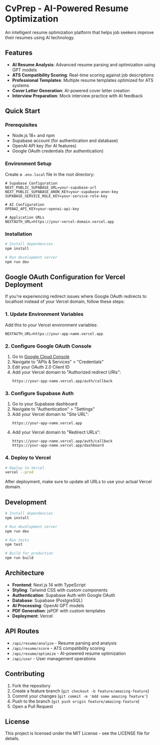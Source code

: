 # CvPrep - AI-Powered Resume Optimization

An intelligent resume optimization platform that helps job seekers improve their resumes using AI technology.

## Features

- **AI Resume Analysis**: Advanced resume parsing and optimization using GPT models
- **ATS Compatibility Scoring**: Real-time scoring against job descriptions
- **Professional Templates**: Multiple resume templates optimized for ATS systems
- **Cover Letter Generation**: AI-powered cover letter creation
- **Interview Preparation**: Mock interview practice with AI feedback

## Quick Start

### Prerequisites

- Node.js 18+ and npm
- Supabase account (for authentication and database)
- OpenAI API key (for AI features)
- Google OAuth credentials (for authentication)

### Environment Setup

Create a `.env.local` file in the root directory:

```env
# Supabase Configuration
NEXT_PUBLIC_SUPABASE_URL=your-supabase-url
NEXT_PUBLIC_SUPABASE_ANON_KEY=your-supabase-anon-key
SUPABASE_SERVICE_ROLE_KEY=your-service-role-key

# AI Configuration
OPENAI_API_KEY=your-openai-api-key

# Application URLs  
NEXTAUTH_URL=https://your-vercel-domain.vercel.app
```

### Installation

```bash
# Install dependencies
npm install

# Run development server
npm run dev
```

## Google OAuth Configuration for Vercel Deployment

If you're experiencing redirect issues where Google OAuth redirects to localhost instead of your Vercel domain, follow these steps:

### 1. Update Environment Variables

Add this to your Vercel environment variables:

```env
NEXTAUTH_URL=https://your-app-name.vercel.app
```

### 2. Configure Google OAuth Console

1. Go to [Google Cloud Console](https://console.cloud.google.com/)
2. Navigate to "APIs & Services" > "Credentials"
3. Edit your OAuth 2.0 Client ID
4. Add your Vercel domain to "Authorized redirect URIs":
   ```
   https://your-app-name.vercel.app/auth/callback
   ```

### 3. Configure Supabase Auth

1. Go to your Supabase dashboard
2. Navigate to "Authentication" > "Settings"
3. Add your Vercel domain to "Site URL":
   ```
   https://your-app-name.vercel.app
   ```
4. Add your Vercel domain to "Redirect URLs":
   ```
   https://your-app-name.vercel.app/auth/callback
   https://your-app-name.vercel.app/dashboard
   ```

### 4. Deploy to Vercel

```bash
# Deploy to Vercel
vercel --prod
```

After deployment, make sure to update all URLs to use your actual Vercel domain.

## Development

```bash
# Install dependencies
npm install

# Run development server
npm run dev

# Run tests
npm test

# Build for production
npm run build
```

## Architecture

- **Frontend**: Next.js 14 with TypeScript
- **Styling**: Tailwind CSS with custom components
- **Authentication**: Supabase Auth with Google OAuth
- **Database**: Supabase (PostgreSQL)
- **AI Processing**: OpenAI GPT models
- **PDF Generation**: jsPDF with custom templates
- **Deployment**: Vercel

## API Routes

- `/api/resume/analyze` - Resume parsing and analysis
- `/api/resume/score` - ATS compatibility scoring
- `/api/resume/optimize` - AI-powered resume optimization
- `/api/user` - User management operations

## Contributing

1. Fork the repository
2. Create a feature branch (`git checkout -b feature/amazing-feature`)
3. Commit your changes (`git commit -m 'Add some amazing feature'`)
4. Push to the branch (`git push origin feature/amazing-feature`)
5. Open a Pull Request

## License

This project is licensed under the MIT License - see the LICENSE file for details.
